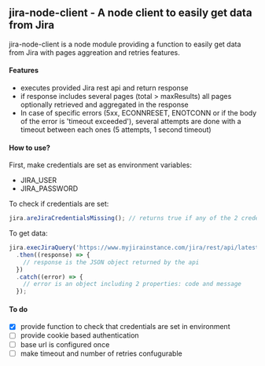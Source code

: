 ## jira-node-client - A node client to easily get data from Jira

jira-node-client is a node module providing a function to easily get data from Jira with pages aggreation and retries features.

#### Features
* executes provided Jira rest api and return response
* if response includes several pages (total > maxResults) all pages optionally retrieved and aggregated in the response
* In case of specific errors (5xx, ECONNRESET, ENOTCONN or if the body of the error is 'timeout exceeded'), several attempts are done with a timeout between each ones (5 attempts, 1 second timeout)

#### How to use?
First, make credentials are set as environment variables:
* JIRA_USER
* JIRA_PASSWORD

To check if credentials are set:
```javascript
jira.areJiraCredentialsMissing(); // returns true if any of the 2 credentials is not set
```
To get data:
```javascript
jira.execJiraQuery('https://www.myjirainstance.com/jira/rest/api/latest/search?jql=project = PROJKEY and issuetype not in (Epic,subTaskIssueTypes()) and resolution != Unresolved')
  .then((response) => {
    // response is the JSON object returned by the api
  })
  .catch((error) => {
    // error is an object including 2 properties: code and message
  });
```

#### To do
- [x] provide function to check that credentials are set in environment
- [ ] provide cookie based authentication
- [ ] base url is configured once
- [ ] make timeout and number of retries confugurable
